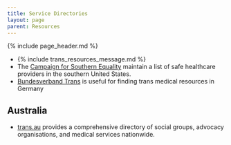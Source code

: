 ```yaml
---
title: Service Directories
layout: page
parent: Resources
---
```

{% include page_header.md %}

* {% include trans_resources_message.md %}
* The [Campaign for Southern Equality](https://southernequality.org/resources/transinthesouth/#provider-map) maintain a list of safe healthcare providers in the southern United States.
* [Bundesverband Trans](https://www.bundesverband-trans.de/publikationen/leitfaden-fuer-behandlungssuchende/) is useful for finding trans medical resources in Germany

## Australia
* [trans.au](https://trans.au/directory/) provides a comprehensive directory of social groups, advocacy organisations, and medical services nationwide.
